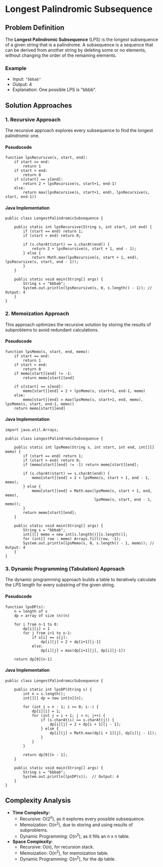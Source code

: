 Longest Palindromic Subsequence
===============================

Problem Definition
------------------

The **Longest Palindromic Subsequence** (LPS) is the longest subsequence of a given string that is a palindrome. A subsequence is a sequence that can be derived from another string by deleting some or no elements, without changing the order of the remaining elements.

### Example

*   Input: `"bbbab"`
*   Output: 4
*   Explanation: One possible LPS is "bbbb".

Solution Approaches
-------------------

### 1\. Recursive Approach

The recursive approach explores every subsequence to find the longest palindromic one.

#### Pseudocode

    function lpsRecursive(s, start, end):
        if start == end:
            return 1
        if start > end:
            return 0
        if s[start] == s[end]:
            return 2 + lpsRecursive(s, start+1, end-1)
        else:
            return max(lpsRecursive(s, start+1, end), lpsRecursive(s, start, end-1))
    

#### Java Implementation

    public class LongestPalindromicSubsequence {
    
        public static int lpsRecursive(String s, int start, int end) {
            if (start == end) return 1;
            if (start > end) return 0;
    
            if (s.charAt(start) == s.charAt(end)) {
                return 2 + lpsRecursive(s, start + 1, end - 1);
            } else {
                return Math.max(lpsRecursive(s, start + 1, end), lpsRecursive(s, start, end - 1));
            }
        }
    
        public static void main(String[] args) {
            String s = "bbbab";
            System.out.println(lpsRecursive(s, 0, s.length() - 1)); // Output: 4
        }
    }
    

### 2\. Memoization Approach

This approach optimizes the recursive solution by storing the results of subproblems to avoid redundant calculations.

#### Pseudocode

    function lpsMemo(s, start, end, memo):
        if start == end:
            return 1
        if start > end:
            return 0
        if memo[start][end] != -1:
            return memo[start][end]
        
        if s[start] == s[end]:
            memo[start][end] = 2 + lpsMemo(s, start+1, end-1, memo)
        else:
            memo[start][end] = max(lpsMemo(s, start+1, end, memo), lpsMemo(s, start, end-1, memo))
        return memo[start][end]
    

#### Java Implementation

    import java.util.Arrays;
    
    public class LongestPalindromicSubsequence {
    
        public static int lpsMemo(String s, int start, int end, int[][] memo) {
            if (start == end) return 1;
            if (start > end) return 0;
            if (memo[start][end] != -1) return memo[start][end];
    
            if (s.charAt(start) == s.charAt(end)) {
                memo[start][end] = 2 + lpsMemo(s, start + 1, end - 1, memo);
            } else {
                memo[start][end] = Math.max(lpsMemo(s, start + 1, end, memo),
                                            lpsMemo(s, start, end - 1, memo));
            }
            return memo[start][end];
        }
    
        public static void main(String[] args) {
            String s = "bbbab";
            int[][] memo = new int[s.length()][s.length()];
            for (int[] row : memo) Arrays.fill(row, -1);
            System.out.println(lpsMemo(s, 0, s.length() - 1, memo)); // Output: 4
        }
    }
    

### 3\. Dynamic Programming (Tabulation) Approach

The dynamic programming approach builds a table to iteratively calculate the LPS length for every substring of the given string.

#### Pseudocode

    function lpsDP(s):
        n = length of s
        dp = array of size (n)(n)
        
        for i from n-1 to 0:
            dp[i][i] = 1
            for j from i+1 to n-1:
                if s[i] == s[j]:
                    dp[i][j] = 2 + dp[i+1][j-1]
                else:
                    dp[i][j] = max(dp[i+1][j], dp[i][j-1])
        
        return dp[0][n-1]
    

#### Java Implementation

    public class LongestPalindromicSubsequence {
    
        public static int lpsDP(String s) {
            int n = s.length();
            int[][] dp = new int[n][n];
    
            for (int i = n - 1; i >= 0; i--) {
                dp[i][i] = 1;
                for (int j = i + 1; j < n; j++) {
                    if (s.charAt(i) == s.charAt(j)) {
                        dp[i][j] = 2 + dp[i + 1][j - 1];
                    } else {
                        dp[i][j] = Math.max(dp[i + 1][j], dp[i][j - 1]);
                    }
                }
            }
    
            return dp[0][n - 1];
        }
    
        public static void main(String[] args) {
            String s = "bbbab";
            System.out.println(lpsDP(s));  // Output: 4
        }
    }
    

Complexity Analysis
-------------------

*   **Time Complexity:**
    *   Recursive: O(2<sup>n</sup>), as it explores every possible subsequence.
    *   Memoization: O(n<sup>2</sup>), due to storing and using results of subproblems.
    *   Dynamic Programming: O(n<sup>2</sup>), as it fills an n x n table.
*   **Space Complexity:**
    *   Recursive: O(n), for recursion stack.
    *   Memoization: O(n<sup>2</sup>), for memoization table.
    *   Dynamic Programming: O(n<sup>2</sup>), for the dp table.